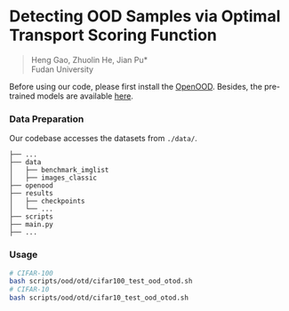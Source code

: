 # Detecting OOD Samples via Optimal Transport Scoring Function

> Heng Gao, Zhuolin He, Jian Pu*  
> Fudan University

Before using our code, please first install the [OpenOOD](https://github.com/Jingkang50/OpenOOD). Besides, the pre-trained models are available [here](https://drive.google.com/drive/folders/1XSVB8pyYWuMVpq7BTuIESfU8GvCumxOn?usp=sharing).

### Data Preparation

Our codebase accesses the datasets from `./data/`.

```
├── ...
├── data
│   ├── benchmark_imglist
│   ├── images_classic
├── openood
├── results
│   ├── checkpoints
│   └── ...
├── scripts
├── main.py
├── ...
```

### Usage

```sh
# CIFAR-100
bash scripts/ood/otd/cifar100_test_ood_otod.sh
# CIFAR-10
bash scripts/ood/otd/cifar10_test_ood_otod.sh
```
